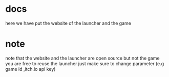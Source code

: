 # docs
here we have put the website of the launcher and the game

# note
note that the website and the launcher are open source
but not the game   
you are free to reuse the launcher just make sure to change parameter
(e.g game id ,itch.io api key)
